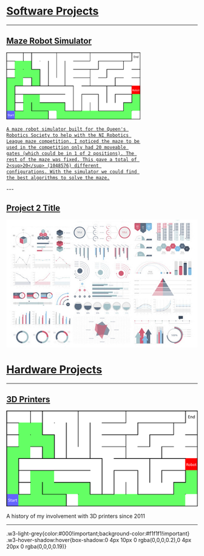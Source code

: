 <h1><a name="software_projects" href="#software_projects">Software Projects</a></h1>

---
<a href="/sample_page">
  <div class="w3-light-grey w3-hover-shadow w3-padding-64 w3-center" style="width:70%">
	<h2>Maze Robot Simulator</h2>
	<img src="images/robot_maze_thumb.png?raw=true"/>

	A maze robot simulator built for the Queen's Robotics Society to help with the NI Robotics League maze competition. I noticed the maze to be used in the competition only had 20 moveable gates (which could be in 1 of 2 positions). The rest of the maze was fixed. This gave a total of 2<sup>20</sup> (1048576) different configurations. With the simulator we could find the best algorithms to solve the maze.

  </div>
</a>
---
<h2><a href="/pdf/sample_presentation.pdf">Project 2 Title</a></h2>
<img src="images/dummy_thumbnail.jpg?raw=true"/>


<h1><a name="hardware_projects" href="#hardware_projects">Hardware Projects</a></h1>

---
<h2><a href="https://kmclaughlin.github.io/sample_page">3D Printers</a></h2>
<img src="images/robot_maze_thumb.png?raw=true"/>

A history of my involvement with 3D printers since 2011

---



.w3-light-grey{color:#000!important;background-color:#f1f1f1!important}
.w3-hover-shadow:hover{box-shadow:0 4px 10px 0 rgba(0,0,0,0.2),0 4px 20px 0 rgba(0,0,0,0.19)}